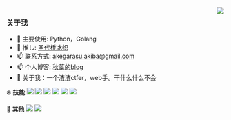<a href="#">
  <img align="right" src="https://github-readme-stats.vercel.app/api?username=Akegarasu&count_private=true&show_icons=true&bg_color=15,f2f7fd,E0EAFC" />
</a>


### 关于我

- 🔭 主要使用: Python，Golang
- 🌱 推し: [圣代桥冰织](https://mzh.moegirl.org.cn/zh-hans/%E5%9C%A3%E4%BB%A3%E6%A1%A5%E5%86%B0%E7%BB%87)
- 📫 联系方式: akegarasu.akiba@gmail.com
- 📫 个人博客: [秋葉的blog](https://blog.qiuye.ink)
- 👯 关于我：一个渣渣ctfer，web手。干什么什么不会


❄️ **技能**
![](https://img.shields.io/badge/-Python-3e74a2?style=flat-square&logo=Python&logoColor=fff)
![](https://img.shields.io/badge/-Go-00add8?style=flat-square&logo=Go&logoColor=fff)
![](https://img.shields.io/badge/-Node.js-339933?style=flat-square&logo=Node.js&logoColor=fff)
![](https://img.shields.io/badge/-Vue-4fc08d?style=flat-square&logo=Vue.js&logoColor=fff)
![](https://img.shields.io/badge/-Docker-2496ED?style=flat-square&logo=Docker&logoColor=fff)
![](https://img.shields.io/badge/-Linux-000000?style=flat-square&logo=Linux&logoColor=fff)


🎄 **其他**
<img src="https://github-readme-stats.vercel.app/api/top-langs/?username=Akegarasu&layout=compact" />
<img src="https://osu-sig.vercel.app/card?user=akegarasu_akiba&mode=std&blur=6&animation=true&mini=true" />
